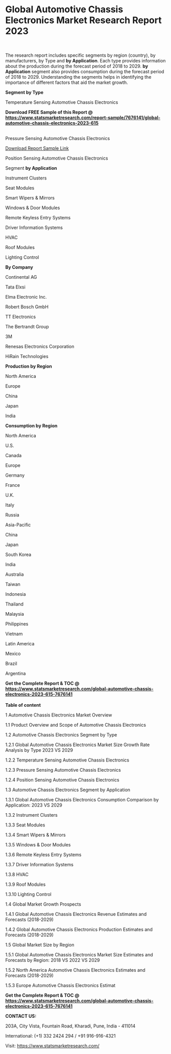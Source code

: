 <h1>Global Automotive Chassis Electronics Market Research Report 2023</h1><br/><p>The research report includes specific segments by region (country), by manufacturers, by Type and <strong>by Application</strong>. Each type provides information about the production during the forecast period of 2018 to 2029. <strong>by Application</strong> segment also provides consumption during the forecast period of 2018 to 2029. Understanding the segments helps in identifying the importance of different factors that aid the market growth.</p><p><strong>Segment by Type</strong></p><p>Temperature Sensing Automotive Chassis Electronics</p><div><b>Download FREE Sample of this Report @ <a href="https://www.statsmarketresearch.com/download-free-sample/7676141/global-automotive-chassis-electronics-2023-615">https://www.statsmarketresearch.com/report-sample/7676141/global-automotive-chassis-electronics-2023-615</a></b></div><br><p>Pressure Sensing Automotive Chassis Electronics</p><p><a href="https://www.statsmarketresearch.com/download-free-sample/7676141/global-automotive-chassis-electronics-2023-615">Download Report Sample Link</a></p><p>Position Sensing Automotive Chassis Electronics</p><p>Segment <strong>by Application</strong></p><p>Instrument Clusters</p><p>Seat Modules</p><p>Smart Wipers & Mirrors</p><p>Windows & Door Modules</p><p>Remote Keyless Entry Systems</p><p>Driver Information Systems</p><p>HVAC</p><p>Roof Modules</p><p>Lighting Control</p><p><strong>By Company</strong></p><p>Continental AG</p><p>Tata Elxsi</p><p>Elma Electronic Inc.</p><p>Robert Bosch GmbH</p><p>TT Electronics</p><p>The Bertrandt Group</p><p>3M</p><p>Renesas Electronics Corporation</p><p>HiRain Technologies</p><p><strong>Production by Region</strong></p><p>North America</p><p>Europe</p><p>China</p><p>Japan</p><p>India</p><p><strong>Consumption by Region</strong></p><p>North America</p><p>U.S.</p><p>Canada</p><p>Europe</p><p>Germany</p><p>France</p><p>U.K.</p><p>Italy</p><p>Russia</p><p>Asia-Pacific</p><p>China</p><p>Japan</p><p>South Korea</p><p>India</p><p>Australia</p><p>Taiwan</p><p>Indonesia</p><p>Thailand</p><p>Malaysia</p><p>Philippines</p><p>Vietnam</p><p>Latin America</p><p>Mexico</p><p>Brazil</p><p>Argentina</p><div><b>Get the Complete Report & TOC @ <a href="https://www.statsmarketresearch.com/global-automotive-chassis-electronics-2023-615-7676141">https://www.statsmarketresearch.com/global-automotive-chassis-electronics-2023-615-7676141</a></b></div><br><b>Table of content</b><p>1 Automotive Chassis Electronics Market Overview<br />
 
  1.1 Product Overview and Scope of Automotive Chassis Electronics<br />
 
  1.2 Automotive Chassis Electronics Segment by Type<br />
 
  1.2.1 Global Automotive Chassis Electronics Market Size Growth Rate Analysis by Type 2023 VS 2029<br />
 
  1.2.2 Temperature Sensing Automotive Chassis Electronics<br />
 
  1.2.3 Pressure Sensing Automotive Chassis Electronics<br />
 
  1.2.4 Position Sensing Automotive Chassis Electronics<br />
 
  1.3 Automotive Chassis Electronics Segment by Application<br />
 
  1.3.1 Global Automotive Chassis Electronics Consumption Comparison by Application: 2023 VS 2029<br />
 
  1.3.2 Instrument Clusters<br />
 
  1.3.3 Seat Modules<br />
 
  1.3.4 Smart Wipers & Mirrors<br />
 
  1.3.5 Windows & Door Modules<br />
 
  1.3.6 Remote Keyless Entry Systems<br />
 
  1.3.7 Driver Information Systems<br />
 
  1.3.8 HVAC<br />
 
  1.3.9 Roof Modules<br />
 
  1.3.10 Lighting Control<br />
 
  1.4 Global Market Growth Prospects<br />
 
  1.4.1 Global Automotive Chassis Electronics Revenue Estimates and Forecasts (2018-2029)<br />
 
  1.4.2 Global Automotive Chassis Electronics Production Estimates and Forecasts (2018-2029)<br />
 
  1.5 Global Market Size by Region<br />
 
  1.5.1 Global Automotive Chassis Electronics Market Size Estimates and Forecasts by Region: 2018 VS 2022 VS 2029<br />
 
  1.5.2 North America Automotive Chassis Electronics Estimates and Forecasts (2018-2029)<br />
 
  1.5.3 Europe Automotive Chassis Electronics Estimat<br><div><b>Get the Complete Report & TOC @ <a href="https://www.statsmarketresearch.com/global-automotive-chassis-electronics-2023-615-7676141">https://www.statsmarketresearch.com/global-automotive-chassis-electronics-2023-615-7676141</a></b></div></p>
 
 <b>CONTACT US:</b><br>
 
 203A, City Vista, Fountain Road, Kharadi, Pune, India - 411014 <br>
 
 International: (+1) 332 2424 294 / +91 916-916-4321<br>
 
 Visit: <a href="https://www.statsmarketresearch.com/">https://www.statsmarketresearch.com/</a>
 
 <br>